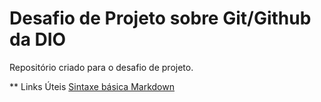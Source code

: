 # Desafio de Projeto sobre Git/Github da DIO
Repositório criado para o desafio de projeto.

** Links Úteis
[Sintaxe básica Markdown](https://www.markdownguide.org/basic-syntax/)
